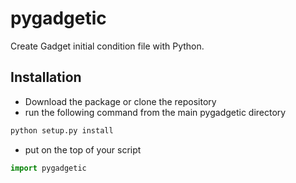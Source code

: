 # pygadgetic
Create Gadget initial condition file with Python.

## Installation
   - Download the package or clone the repository
   - run the following command from the main pygadgetic directory

```sh
python setup.py install
```

- put on the top of your script

```python
import pygadgetic
```